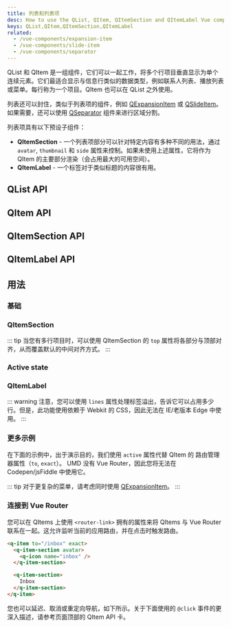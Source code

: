```yaml
---
title: 列表和列表项
desc: How to use the QList, QItem, QItemSection and QItemLabel Vue components.
keys: QList,QItem,QItemSection,QItemLabel
related:
  - /vue-components/expansion-item
  - /vue-components/slide-item
  - /vue-components/separator
---
```


QList 和 QItem 是一组组件，它们可以一起工作，将多个行项目垂直显示为单个连续元素。它们最适合显示与信息行类似的数据类型，例如联系人列表、播放列表或菜单。每行称为一个项目。QItem 也可以在 QList 之外使用。

列表还可以封住，类似于列表项的组件，例如 [QExpansionItem](/vue-components/expansion-item) 或 [QSlideItem](/vue-components/slide-item)。如果需要，还可以使用 [QSeparator](/vue-components/separator) 组件来进行区域分割。

列表项具有以下预设子组件：

* **QItemSection** - 一个列表项部分可以针对特定内容有多种不同的用法，通过 `avatar`, `thumbnail` 和 `side` 属性来控制。如果未使用上述属性，它将作为 QItem 的主要部分渲染（会占用最大的可用空间）。
* **QItemLabel** - 一个标签对于类似标题的内容很有用。

## QList API
<doc-api file="QList" />

## QItem API
<doc-api file="QItem" />

## QItemSection API
<doc-api file="QItemSection" />

## QItemLabel API
<doc-api file="QItemLabel" />

## 用法

### 基础

<doc-example title="基础" file="QItem/Basic" />

<doc-example title="在黑色背景上" file="QItem/Dark" dark />

<doc-example title="紧凑" file="QItem/Dense" />

### QItemSection

<doc-example title="左边的头像/略缩图 QItemSection" file="QItem/AvatarLeft" />

<doc-example title="右边的头像/略缩图 QItemSection" file="QItem/AvatarRight" />

::: tip
当您有多行项目时，可以使用 QItemSection 的 `top` 属性将各部分与顶部对齐，从而覆盖默认的中间对齐方式。
:::

<doc-example title="Side QItemSection" file="QItem/SideSection" />

### Active state

<doc-example title="Active prop" file="QItem/ActiveState" />

### QItemLabel

::: warning
注意，您可以使用 `lines` 属性处理标签溢出，告诉它可以占用多少行。但是，此功能使用依赖于 Webkit 的 CSS，因此无法在 IE/老版本 Edge 中使用。
:::

<doc-example title="项标签" file="QItem/ItemLabel" />

### 更多示例

<doc-example title="联系人列表" file="QItem/ExampleContacts" />

<doc-example title="设置" file="QItem/ExampleSettings" />

<doc-example title="邮件" file="QItem/ExampleEmails" />

<doc-example title="文件夹列表" file="QItem/ExampleFolders" />

在下面的示例中，出于演示目的，我们使用 `active` 属性代替 QItem 的 路由管理器属性（`to`, `exact`）。 UMD 没有 Vue Router，因此您将无法在 Codepen/jsFiddle 中使用它。

<doc-example title="菜单" file="QItem/ExampleMenu" />

::: tip
对于更复杂的菜单，请考虑同时使用 [QExpansionItem](/vue-components/expansion-item)。
:::

### 连接到 Vue Router

您可以在 QItems 上使用 `<router-link>` 拥有的属性来将 QItems 与 Vue Router 联系在一起。这允许监听当前的应用路由，并在点击时触发路由。

```html
<q-item to="/inbox" exact>
  <q-item-section avatar>
    <q-icon name="inbox" />
  </q-item-section>

  <q-item-section>
    Inbox
  </q-item-section>
</q-item>
```

您也可以延迟、取消或重定向导航，如下所示。关于下面使用的 `@click` 事件的更深入描述，请参考页面顶部的 QItem API 卡。

<doc-example title="延迟、取消或重定向导航 (v2.9+)" file="QItem/LinksWithGo" no-edit />
